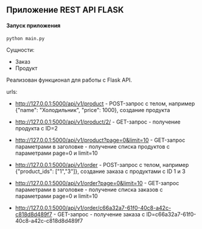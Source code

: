 ## Приложение REST API FLASK
#### Запуск приложения
```
python main.py
```
Сущности:
- Заказ
- Продукт

Реализован функционал для работы с Flask API. 

urls:
- http://127.0.0.1:5000/api/v1/product - POST-запрос с телом, например {"name": "Холодильник", "price": 1000}, создание продукта
- http://127.0.0.1:5000/api/v1/product/2/ - GET-запрос - получение продукта с ID=2
- http://127.0.0.1:5000/api/v1/product?page=0&limit=10 - GET-запрос параметрами в заголовке - получение списка продуктов с параметрами page=0 и limit=10


- http://127.0.0.1:5000/api/v1/order - POST-запрос с телом, например {"product_ids": ["1","3"]}, создание заказа с продуктами с ID 1 и 3
- http://127.0.0.1:5000/api/v1/order?page=0&limit=10 - GET-запрос параметрами в заголовке - получение списка заказов с параметрами page=0 и limit=10
- http://127.0.0.1:5000/api/v1/order/c66a32a7-61f0-40c8-a42c-c818d8d489f7 - GET-запрос - получение заказа с ID=c66a32a7-61f0-40c8-a42c-c818d8d489f7
